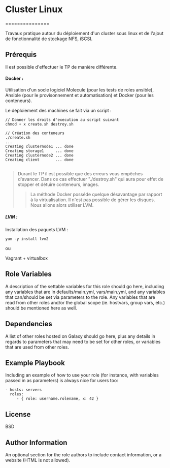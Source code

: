 # Cluster Linux
===============

Travaux pratique autour du déploiement d'un cluster sous linux et de l'ajout de fonctionnalité de stockage NFS, iSCSI.

Prérequis
---------
Il est possible d'effectuer le TP de manière différente.

#### Docker :

Utilisation d'un socle logiciel Molecule (pour les tests de roles ansible), Ansible (pour le provisonnement et automatisation) et Docker (pour les conteneurs).

Le déploiement des machines se fait via un script : 

````
// Donner les droits d'execution au script suivant 
chmod + x create.sh destroy.sh

// Création des conteneurs
./create.sh
...
Creating clusternode1 ... done
Creating storage1     ... done
Creating clusternode2 ... done
Creating client       ... done


````
> Durant le TP il est possible que des erreurs vous empêches d'avancer. Dans ce cas effectuer "./destroy.sh" qui aura pour effet de stopper et détuire conteneurs, images.
>> La méthode Docker posséde quelque désavantage par rapport à la virtualisation. Il n'est pas possible de gérer les disques. Nous allons alors utiliser LVM.

##### LVM :

Installation des paquets LVM :

````
yum -y install lvm2
````


ou

Vagrant + virtualbox 

Role Variables
--------------

A description of the settable variables for this role should go here, including any variables that are in defaults/main.yml, vars/main.yml, and any variables that can/should be set via parameters to the role. Any variables that are read from other roles and/or the global scope (ie. hostvars, group vars, etc.) should be mentioned here as well.

Dependencies
------------

A list of other roles hosted on Galaxy should go here, plus any details in regards to parameters that may need to be set for other roles, or variables that are used from other roles.

Example Playbook
----------------

Including an example of how to use your role (for instance, with variables passed in as parameters) is always nice for users too:

    - hosts: servers
      roles:
         - { role: username.rolename, x: 42 }

License
-------

BSD

Author Information
------------------

An optional section for the role authors to include contact information, or a website (HTML is not allowed).
